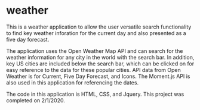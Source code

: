 # weather

This is a weather application to allow the user versatile search functionality to find key weather inforation for the current day and also presented as a five day forecast. 

The application uses the Open Weather Map API and can search for the weather information for any city in the world with the search bar. In addition, key US cities are included below the search bar, which can be clicked on for easy reference to the data for these popular cities.
API data from Open Weather is for Current, Five Day Forecast, and Icons. The Moment.js API is also used in this application for referencing the dates.

The code in this application is HTML, CSS, and Jquery. This project was completed on 2/1/2020.
